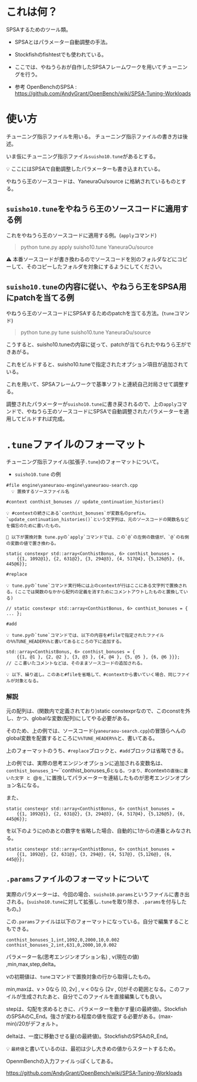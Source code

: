 # これは何？

SPSAするためのツール類。

- SPSAとはパラメーター自動調整の手法。
- Stockfishのfishtestでも使われている。
- ここでは、やねうらおが自作したSPSAフレームワークを用いてチューニングを行う。

- 参考 OpenBenchのSPSA : https://github.com/AndyGrant/OpenBench/wiki/SPSA-Tuning-Workloads

# 使い方

チューニング指示ファイルを用いる。
チューニング指示ファイルの書き方は後述。

いま仮にチューニング指示ファイル`suisho10.tune`があるとする。

💡 ここにはSPSAで自動調整したパラメーターも書き込まれている。

やねうら王のソースコードは、YaneuraOu/source に格納されているものとする。

## `suisho10.tune`をやねうら王のソースコードに適用する例

これをやねうら王のソースコードに適用する例。(`apply`コマンド)

> python tune.py apply suisho10.tune YaneuraOu/source

⚠ 本番ソースコードが書き換わるのでソースコードを別のフォルダなどにコピーして、そのコピーしたフォルダを対象にするようにしてください。

## `suisho10.tune`の内容に従い、やねうら王をSPSA用にpatchを当てる例

やねうら王のソースコードにSPSAするためのpatchを当てる方法。(`tune`コマンド)

> python tune.py tune suisho10.tune YaneuraOu/source

こうすると、suisho10.tuneの内容に従って、patchが当てられたやねうら王ができあがる。

これをビルドすると、suisho10.tuneで指定されたオプション項目が追加されている。

これを用いて、SPSAフレームワークで基準ソフトと連続自己対局させて調整する。

調整されたパラメーターが`suisho10.tune`に書き戻されるので、上の`apply`コマンドで、やねうら王のソースコードにSPSAで自動調整されたパラメーターを適用してビルドすれば完成。

# `.tune`ファイルのフォーマット

チューニング指示ファイル(拡張子`.tune`)のフォーマットについて。

-  `suisho10.tune` の例

```
#file engine\yaneuraou-engine\yaneuraou-search.cpp
  💡 置換するソースファイル名

#context conthist_bonuses // update_continuation_histories()

💡 #contextの続きにある`conthist_bonuses`が変数名のprefix。`update_continuation_histories()`という文字列は、元のソースコードの関数名などを備忘のために書いたもの。

📝 以下が置換対象 tune.pyの`apply`コマンドでは、この`@`の左側の数値が、`@`の右側の変数の値で置き換わる。

static constexpr std::array<ConthistBonus, 6> conthist_bonuses = 
    {{1, 1092@1}, {2, 631@2}, {3, 294@3}, {4, 517@4}, {5,126@5}, {6, 445@6}};

#replace

💡 tune.pyの`tune`コマンド実行時には上のcontextが行はここにある文字列で置換される。(ここでは関数のなかから配列の定義を消すためにコメントアウトしたものと置換している)

// static constexpr std::array<ConthistBonus, 6> conthist_bonuses = { ... };

#add

💡 tune.pyの`tune`コマンドでは、以下の内容を#fileで指定されたファイルの%%TUNE_HEADER%%と書いてあるところの下に追加する。

std::array<ConthistBonus, 6> conthist_bonuses = {
    {{1, @1 }, {2, @2 }, {3, @3 }, {4, @4 }, {5, @5 }, {6, @6 }}};
// ここ書いたコメントなどは、そのままソースコードの追加される。

💡 以下、繰り返し。このあと#fileを省略して、#contextから書いていく場合、同じファイルが対象となる。
```

### 解説

元の配列は、(関数内で定義されており)static constexprなので、このconstを外し、かつ、globalな変数(配列)にしてやる必要がある。

そのため、上の例では、ソースコード(`yaneuraou-search.cpp`)の冒頭らへんのglobal変数を配置するところに`%%TUNE_HEADER%%`と、書いてある。

上のフォーマットのうち、`#replace`ブロックと、`#add`ブロックは省略できる。

上の例では、実際の思考エンジンオプションに追加される変数名は、`conthist_bonuses_1`～``conthist_bonuses_6`となる。つまり、`#context`の直後に書いた文字 と `@`を`_`に置換してパラメーターを連結したものが思考エンジンオプション名になる。

また、
```
static constexpr std::array<ConthistBonus, 6> conthist_bonuses = 
    {{1, 1092@1}, {2, 631@2}, {3, 294@3}, {4, 517@4}, {5,126@5}, {6, 445@6}};
```
を以下のように`@`のあとの数字を省略した場合、自動的に1からの連番とみなされる。
```
static constexpr std::array<ConthistBonus, 6> conthist_bonuses = 
    {{1, 1092@}, {2, 631@}, {3, 294@}, {4, 517@}, {5,126@}, {6, 445@}};
```


## `.params`ファイルのフォーマットについて

実際のパラメーターは、今回の場合、`suisho10.params`というファイルに書き出される。(`suisho10.tune`に対して拡張し`.tune`を取り除き、`.params`を付与したもの。)

この`.params`ファイルは以下のフォーマットになっている。自分で編集することもできる。

```
conthist_bonuses_1,int,1092,0,2000,10,0.002
conthist_bonuses_2,int,631,0,2000,10,0.002
```

パラメーター名(思考エンジンオプション名) , v(現在の値) ,min,max,step,delta。

vの初期値は、`tune`コマンドで置換対象の行から取得したもの。

min,maxは、v > 0なら [0, 2v] , v < 0なら [2v , 0]がその範囲となる。このファイルが生成されたあと、自分でこのファイルを直接編集しても良い。

stepは、勾配を求めるときに、パラメーターを動かす量(の最終値)。StockfishのSPSAのC_End。強さが変わる程度の値を指定する必要がある。(max-min)/20がデフォルト。

deltaは、一度に移動させる量(の最終値)。StockfishのSPSAのR_End。

💡 `最終値`と書いているのは、最初は少し大きめの値からスタートするため。

OpenmBenchの入力ファイルっぽくしてある。

https://github.com/AndyGrant/OpenBench/wiki/SPSA-Tuning-Workloads



